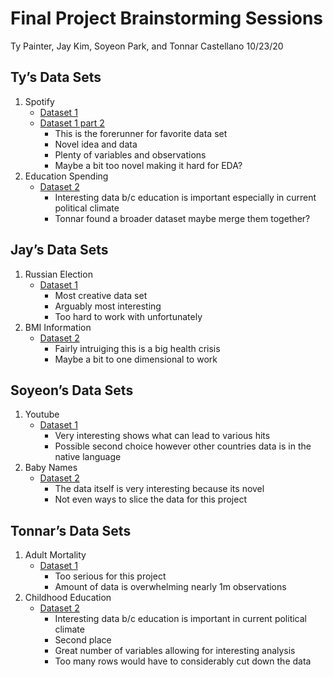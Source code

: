 Final Project Brainstorming Sessions
================
Ty Painter, Jay Kim, Soyeon Park, and Tonnar Castellano
10/23/20

## Ty’s Data Sets

1.  Spotify
      - [Dataset 1](https://www.kaggle.com/nadintamer/top-spotify-tracks-of-2018)
      - [Dataset 1 part 2](https://www.kaggle.com/yamaerenay/spotify-dataset-19212020-160k-tracks?select=data_by_artist.csv)
          - This is the forerunner for favorite data set
          - Novel idea and data
          - Plenty of variables and observations
          - Maybe a bit too novel making it hard for EDA?
2.  Education Spending
      - [Dataset 2](https://www.kaggle.com/noriuk/us-educational-finances)
          - Interesting data b/c education is important especially in
            current political climate
          - Tonnar found a broader dataset maybe merge them together?

## Jay’s Data Sets

1.  Russian Election
      - [Dataset 1](https://figshare.com/articles/kobakEtAl_AOAS2016_suppData_zip/3126883)
          - Most creative data set
          - Arguably most interesting
          - Too hard to work with unfortunately
2.  BMI Information
      - [Dataset 2](http://www.ncdrisc.org/data-downloads-adiposity.html)
          - Fairly intruiging this is a big health crisis
          - Maybe a bit to one dimensional to work

## Soyeon’s Data Sets

1.  Youtube
      - [Dataset 1](https://www.kaggle.com/datasnaek/youtube-new?select=USvideos.csv)
          - Very interesting shows what can lead to various hits
          - Possible second choice however other countries data is in
            the native language
2.  Baby Names
      - [Dataset 2](https://www.kaggle.com/new-york-city/nyc-most-popular-baby-names?select=most-popular-baby-names-by-sex-and-mothers-ethnic-group-new-york-city.csv)
          - The data itself is very interesting because its novel
          - Not even ways to slice the data for this project

## Tonnar’s Data Sets

1.  Adult Mortality
      - [Dataset 1](http://ghdx.healthdata.org/record/ihme-data/population-health-metrics-research-consortium-gold-standard-verbal-autopsy-data-2005-2011)
          - Too serious for this project
          - Amount of data is overwhelming nearly 1m observations
2.  Childhood Education
      - [Dataset 2](http://data.diversitydatakids.org/dataset/coi20-child-opportunity-index-2-0-database/resource/44ee1ea6-a3df-4af3-93b7-c4695d5ab6a6)
          - Interesting data b/c education is important in current
            political climate
          - Second place
          - Great number of variables allowing for interesting analysis
          - Too many rows would have to considerably cut down the data
